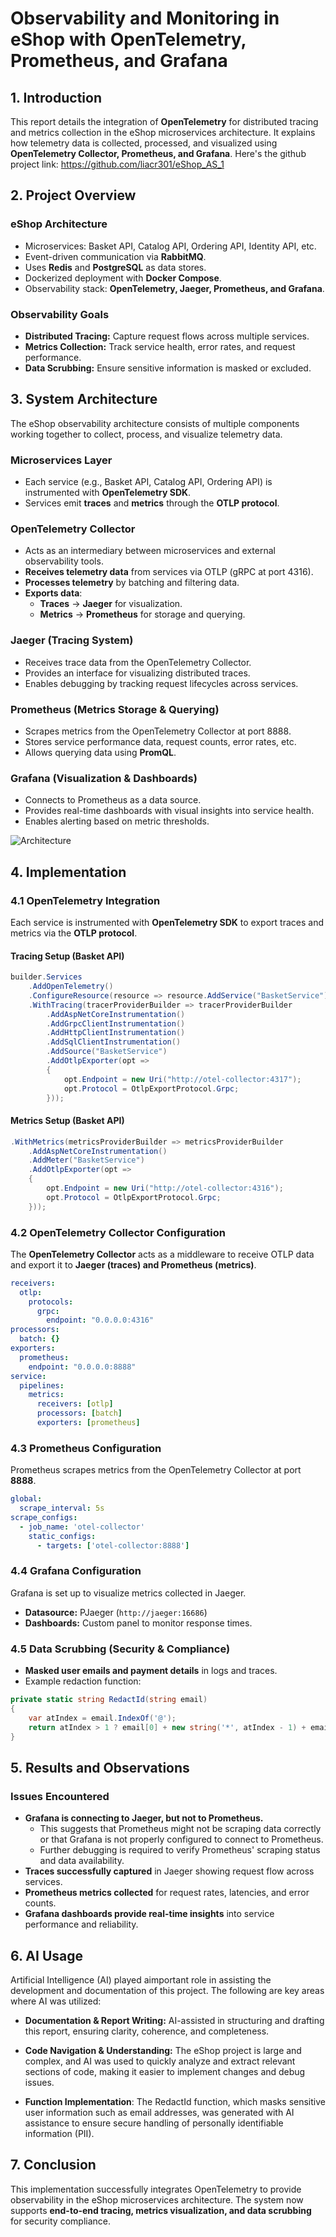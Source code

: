 # Observability and Monitoring in eShop with OpenTelemetry, Prometheus, and Grafana

## 1. Introduction

This report details the integration of **OpenTelemetry** for distributed tracing and metrics collection in the eShop microservices architecture. It explains how telemetry data is collected, processed, and visualized using **OpenTelemetry Collector, Prometheus, and Grafana**.
Here's the github project link: https://github.com/liacr301/eShop_AS_1

## 2. Project Overview

### eShop Architecture
- Microservices: Basket API, Catalog API, Ordering API, Identity API, etc.
- Event-driven communication via **RabbitMQ**.
- Uses **Redis** and **PostgreSQL** as data stores.
- Dockerized deployment with **Docker Compose**.
- Observability stack: **OpenTelemetry, Jaeger, Prometheus, and Grafana**.

### Observability Goals
- **Distributed Tracing:** Capture request flows across multiple services.
- **Metrics Collection:** Track service health, error rates, and request performance.
- **Data Scrubbing:** Ensure sensitive information is masked or excluded.

## 3. System Architecture

The eShop observability architecture consists of multiple components working together to collect, process, and visualize telemetry data.

### **Microservices Layer**
- Each service (e.g., Basket API, Catalog API, Ordering API) is instrumented with **OpenTelemetry SDK**.
- Services emit **traces** and **metrics** through the **OTLP protocol**.

### **OpenTelemetry Collector**
- Acts as an intermediary between microservices and external observability tools.
- **Receives telemetry data** from services via OTLP (gRPC at port 4316).
- **Processes telemetry** by batching and filtering data.
- **Exports data**:
  - **Traces** → **Jaeger** for visualization.
  - **Metrics** → **Prometheus** for storage and querying.

### **Jaeger (Tracing System)**
- Receives trace data from the OpenTelemetry Collector.
- Provides an interface for visualizing distributed traces.
- Enables debugging by tracking request lifecycles across services.

### **Prometheus (Metrics Storage & Querying)**
- Scrapes metrics from the OpenTelemetry Collector at port 8888.
- Stores service performance data, request counts, error rates, etc.
- Allows querying data using **PromQL**.

### **Grafana (Visualization & Dashboards)**
- Connects to Prometheus as a data source.
- Provides real-time dashboards with visual insights into service health.
- Enables alerting based on metric thresholds.


![Architecture](AS_Arch.drawio.png)


## 4. Implementation

### 4.1 OpenTelemetry Integration
Each service is instrumented with **OpenTelemetry SDK** to export traces and metrics via the **OTLP protocol**.

#### **Tracing Setup (Basket API)**
```csharp
builder.Services
    .AddOpenTelemetry()
    .ConfigureResource(resource => resource.AddService("BasketService"))
    .WithTracing(tracerProviderBuilder => tracerProviderBuilder
        .AddAspNetCoreInstrumentation()
        .AddGrpcClientInstrumentation()
        .AddHttpClientInstrumentation()
        .AddSqlClientInstrumentation()
        .AddSource("BasketService")
        .AddOtlpExporter(opt =>
        {
            opt.Endpoint = new Uri("http://otel-collector:4317");
            opt.Protocol = OtlpExportProtocol.Grpc;
        }));
```

#### **Metrics Setup (Basket API)**
```csharp
.WithMetrics(metricsProviderBuilder => metricsProviderBuilder
    .AddAspNetCoreInstrumentation()
    .AddMeter("BasketService")
    .AddOtlpExporter(opt => 
    {
        opt.Endpoint = new Uri("http://otel-collector:4316");
        opt.Protocol = OtlpExportProtocol.Grpc;
    }));
```

### 4.2 OpenTelemetry Collector Configuration
The **OpenTelemetry Collector** acts as a middleware to receive OTLP data and export it to **Jaeger (traces) and Prometheus (metrics)**.

```yaml
receivers:
  otlp:
    protocols:
      grpc:
        endpoint: "0.0.0.0:4316"
processors:
  batch: {}
exporters:
  prometheus:
    endpoint: "0.0.0.0:8888"
service:
  pipelines:
    metrics:
      receivers: [otlp]
      processors: [batch]
      exporters: [prometheus]
```

### 4.3 Prometheus Configuration
Prometheus scrapes metrics from the OpenTelemetry Collector at port **8888**.

```yaml
global:
  scrape_interval: 5s
scrape_configs:
  - job_name: 'otel-collector'
    static_configs:
      - targets: ['otel-collector:8888']
```

### 4.4 Grafana Configuration
Grafana is set up to visualize metrics collected in Jaeger.
- **Datasource:** PJaeger (`http://jaeger:16686`)
- **Dashboards:** Custom panel to monitor response times.

### 4.5 Data Scrubbing (Security & Compliance)
- **Masked user emails and payment details** in logs and traces.
- Example redaction function:
```csharp
private static string RedactId(string email)
{
    var atIndex = email.IndexOf('@');
    return atIndex > 1 ? email[0] + new string('*', atIndex - 1) + email.Substring(atIndex) : "REDACTED";
}
```

## 5. Results and Observations

### Issues Encountered
- **Grafana is connecting to Jaeger, but not to Prometheus.**
  - This suggests that Prometheus might not be scraping data correctly or that Grafana is not properly configured to connect to Prometheus.
  - Further debugging is required to verify Prometheus' scraping status and data availability.
- **Traces successfully captured** in Jaeger showing request flow across services.
- **Prometheus metrics collected** for request rates, latencies, and error counts.
- **Grafana dashboards provide real-time insights** into service performance and reliability.

## 6. AI Usage
Artificial Intelligence (AI) played aimportant  role in assisting the development and documentation of this project. The following are key areas where AI was utilized:

- **Documentation & Report Writing:** AI-assisted in structuring and drafting this report, ensuring clarity, coherence, and completeness.

- **Code Navigation & Understanding:** The eShop project is large and complex, and AI was used to quickly analyze and extract relevant sections of code, making it easier to implement changes and debug issues.

- **Function Implementation**: The RedactId function, which masks sensitive user information such as email addresses, was generated with AI assistance to ensure secure handling of personally identifiable information (PII).

## 7. Conclusion
This implementation successfully integrates OpenTelemetry to provide observability in the eShop microservices architecture. The system now supports **end-to-end tracing, metrics visualization, and data scrubbing** for security compliance.

